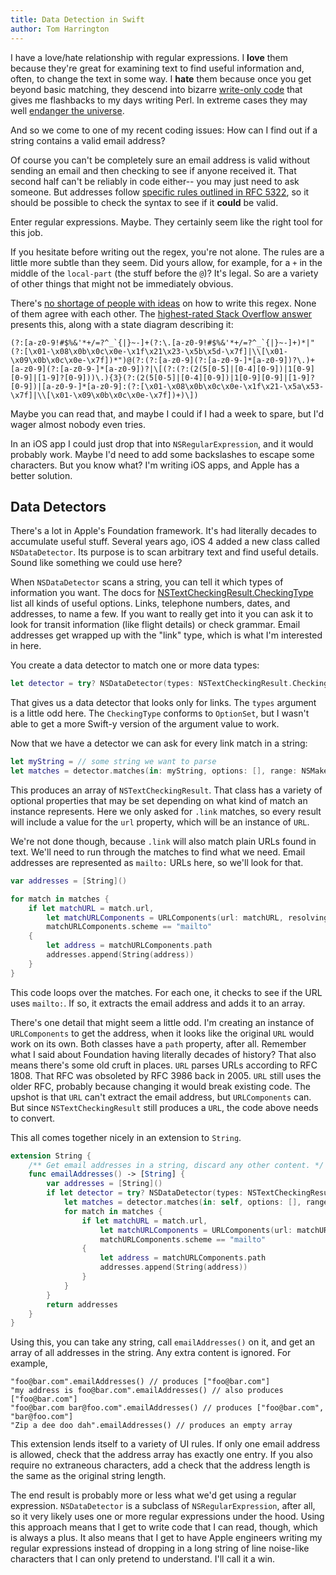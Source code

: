 ```yaml
---
title: Data Detection in Swift
author: Tom Harrington
---
```


I have a love/hate relationship with regular expressions. I **love** them because they're great for examining text to find useful information and, often, to change the text in some way. I **hate** them because once you get beyond basic matching, they descend into bizarre [write-only code](https://en.wikipedia.org/wiki/Write-only_language) that gives me flashbacks to my days writing Perl. In extreme cases they may well [endanger the universe](https://stackoverflow.com/questions/1732348/regex-match-open-tags-except-xhtml-self-contained-tags/1732454#1732454).

And so we come to one of my recent coding issues: How can I find out if a string contains a valid email address?
<!--more--> 

Of course you can't be completely sure an email address is valid without sending an email and then checking to see if anyone received it. That second half can't be reliably in code either-- you may just need to ask someone. But addresses follow [specific rules outlined in RFC 5322](https://tools.ietf.org/html/rfc5322#section-3.4), so it should be possible to check the syntax to see if it **could** be valid.

Enter regular expressions. Maybe. They certainly seem like the right tool for this job.

If you hesitate before writing out the regex, you're not alone. The rules are a little more subtle than they seem. Did yours allow, for example, for a `+` in the middle of the `local-part` (the stuff before the `@`)? It's legal. So are a variety of other things that might not be immediately obvious.

There's [no shortage of people with ideas](https://stackoverflow.com/search?q=email+address+regular+expression) on how to write this regex. None of them agree with each other. The [highest-rated Stack Overflow answer](https://stackoverflow.com/questions/201323/using-a-regular-expression-to-validate-an-email-address) presents this, along with a state diagram describing it:

    (?:[a-z0-9!#$%&'*+/=?^_`{|}~-]+(?:\.[a-z0-9!#$%&'*+/=?^_`{|}~-]+)*|"(?:[\x01-\x08\x0b\x0c\x0e-\x1f\x21\x23-\x5b\x5d-\x7f]|\\[\x01-\x09\x0b\x0c\x0e-\x7f])*")@(?:(?:[a-z0-9](?:[a-z0-9-]*[a-z0-9])?\.)+[a-z0-9](?:[a-z0-9-]*[a-z0-9])?|\[(?:(?:(2(5[0-5]|[0-4][0-9])|1[0-9][0-9]|[1-9]?[0-9]))\.){3}(?:(2(5[0-5]|[0-4][0-9])|1[0-9][0-9]|[1-9]?[0-9])|[a-z0-9-]*[a-z0-9]:(?:[\x01-\x08\x0b\x0c\x0e-\x1f\x21-\x5a\x53-\x7f]|\\[\x01-\x09\x0b\x0c\x0e-\x7f])+)\])

Maybe you can read that, and maybe I could if I had a week to spare, but I'd wager almost nobody even tries.

In an iOS app I could just drop that into `NSRegularExpression`, and it would probably work. Maybe I'd need to add some backslashes to escape some characters. But you know what? I'm writing iOS apps, and Apple has a better solution.

## Data Detectors

There's a lot in Apple's Foundation framework. It's had literally decades to accumulate useful stuff. Several years ago, iOS 4 added a new class called `NSDataDetector`. Its purpose is to scan arbitrary text and find useful details. Sound like something we could use here?

When `NSDataDetector` scans a string, you can tell it which types of information you want. The docs for [NSTextCheckingResult.CheckingType](https://developer.apple.com/documentation/foundation/nstextcheckingresult.checkingtype) list all kinds of useful options. Links, telephone numbers, dates, and addresses, to name a few. If you want to really get into it you can ask it to look for transit information (like flight details) or check grammar. Email addresses get wrapped up with the "link" type, which is what I'm interested in here.

You create a data detector to match one or more data types:

```swift
let detector = try? NSDataDetector(types: NSTextCheckingResult.CheckingType.link.rawValue)
```

That gives us a data detector that looks only for links. The `types` argument is a little odd here. The `CheckingType` conforms to `OptionSet`, but I wasn't able to get a more Swift-y version of the argument value to work.

Now that we have a detector we can ask for every link match in a string:

```swift
let myString = // some string we want to parse
let matches = detector.matches(in: myString, options: [], range: NSMakeRange(0, myString.count))
```

This produces an array of `NSTextCheckingResult`. That class has a variety of optional properties that may be set depending on what kind of match an instance represents. Here we only asked for `.link` matches, so every result will include a value for the `url` property, which will be an instance of `URL`.

We're not done though, because `.link` will also match plain URLs found in text. We'll need to run through the matches to find what we need. Email addresses are represented as `mailto:` URLs here, so we'll look for that.

```swift
var addresses = [String]()

for match in matches {
    if let matchURL = match.url,
        let matchURLComponents = URLComponents(url: matchURL, resolvingAgainstBaseURL: false),
        matchURLComponents.scheme == "mailto"
    {
        let address = matchURLComponents.path
        addresses.append(String(address))
    }
}
```

This code loops over the matches. For each one, it checks to see if the URL uses `mailto:`. If so, it extracts the email address and adds it to an array.

There's one detail that might seem a little odd. I'm creating an instance of `URLComponents` to get the address, when it looks like the original `URL` would work on its own. Both classes have a `path` property, after all. Remember what I said about Foundation having literally decades of history? That also means there's some old cruft in places. `URL` parses URLs according to RFC 1808. That RFC was obsoleted by RFC 3986 back in 2005. `URL` still uses the older RFC, probably because changing it would break existing code. The upshot is that `URL` can't extract the email address, but `URLComponents` can. But since `NSTextCheckingResult` still produces a `URL`, the code above needs to convert.

This all comes together nicely in an extension to `String`.

```swift
extension String {
    /** Get email addresses in a string, discard any other content. */
    func emailAddresses() -> [String] {
        var addresses = [String]()
        if let detector = try? NSDataDetector(types: NSTextCheckingResult.CheckingType.link.rawValue) {
            let matches = detector.matches(in: self, options: [], range: NSMakeRange(0, self.count))
            for match in matches {
                if let matchURL = match.url,
                    let matchURLComponents = URLComponents(url: matchURL, resolvingAgainstBaseURL: false),
                    matchURLComponents.scheme == "mailto"
                {
                    let address = matchURLComponents.path
                    addresses.append(String(address))
                }
            }
        }
        return addresses
    }
}
```

Using this, you can take any string, call `emailAddresses()` on it, and get an array of all addresses in the string. Any extra content is ignored. For example,

```
"foo@bar.com".emailAddresses() // produces ["foo@bar.com"]
"my address is foo@bar.com".emailAddresses() // also produces ["foo@bar.com"]
"foo@bar.com bar@foo.com".emailAddresses() // produces ["foo@bar.com", "bar@foo.com"]
"Zip a dee doo dah".emailAddresses() // produces an empty array
```

This extension lends itself to a variety of UI rules. If only one email address is allowed, check that the address array has exactly one entry. If you also require no extraneous characters, add a check that the address length is the same as the original string length.

The end result is probably more or less what we'd get using a regular expression. `NSDataDetector` is a subclass of `NSRegularExpression`, after all, so it very likely uses one or more regular expressions under the hood. Using this approach means that I get to write code that I can read, though, which is always a plus. It also means that I get to have Apple engineers writing my regular expressions instead of dropping in a long string of line noise-like characters that I can only pretend to understand. I'll call it a win.
